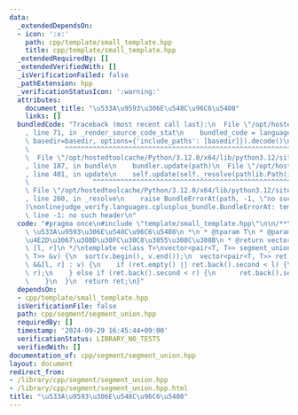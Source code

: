 ```yaml
---
data:
  _extendedDependsOn:
  - icon: ':x:'
    path: cpp/template/small_template.hpp
    title: cpp/template/small_template.hpp
  _extendedRequiredBy: []
  _extendedVerifiedWith: []
  _isVerificationFailed: false
  _pathExtension: hpp
  _verificationStatusIcon: ':warning:'
  attributes:
    document_title: "\u533A\u9593\u306E\u548C\u96C6\u5408"
    links: []
  bundledCode: "Traceback (most recent call last):\n  File \"/opt/hostedtoolcache/Python/3.12.0/x64/lib/python3.12/site-packages/onlinejudge_verify/documentation/build.py\"\
    , line 71, in _render_source_code_stat\n    bundled_code = language.bundle(stat.path,\
    \ basedir=basedir, options={'include_paths': [basedir]}).decode()\n          \
    \         ^^^^^^^^^^^^^^^^^^^^^^^^^^^^^^^^^^^^^^^^^^^^^^^^^^^^^^^^^^^^^^^^^^^^^^^^^^^^^^^^^\n\
    \  File \"/opt/hostedtoolcache/Python/3.12.0/x64/lib/python3.12/site-packages/onlinejudge_verify/languages/cplusplus.py\"\
    , line 187, in bundle\n    bundler.update(path)\n  File \"/opt/hostedtoolcache/Python/3.12.0/x64/lib/python3.12/site-packages/onlinejudge_verify/languages/cplusplus_bundle.py\"\
    , line 401, in update\n    self.update(self._resolve(pathlib.Path(included), included_from=path))\n\
    \                ^^^^^^^^^^^^^^^^^^^^^^^^^^^^^^^^^^^^^^^^^^^^^^^^^^^^^^^^^\n \
    \ File \"/opt/hostedtoolcache/Python/3.12.0/x64/lib/python3.12/site-packages/onlinejudge_verify/languages/cplusplus_bundle.py\"\
    , line 260, in _resolve\n    raise BundleErrorAt(path, -1, \"no such header\"\
    )\nonlinejudge_verify.languages.cplusplus_bundle.BundleErrorAt: template/small_template.hpp:\
    \ line -1: no such header\n"
  code: "#pragma once\n#include \"template/small_template.hpp\"\n\n/**\n * @brief\
    \ \u533A\u9593\u306E\u548C\u96C6\u5408\n *\n * @tparam T\n * @param v [l, r] \u9014\
    \u4E2D\u3067\u30BD\u30FC\u30C8\u3055\u308C\u308B\n * @return vector<pair<T, T>>\
    \ [l, r]\n */\ntemplate <class T>\nvector<pair<T, T>> segment_union_inclusive(vector<pair<T,\
    \ T>> &v) {\n  sort(v.begin(), v.end());\n  vector<pair<T, T>> ret;\n  for (auto\
    \ &&[l, r] : v) {\n    if (ret.empty() || ret.back().second < l) {\n      ret.emplace_back(l,\
    \ r);\n    } else if (ret.back().second < r) {\n      ret.back().second = r;\n\
    \    }\n  }\n  return ret;\n}"
  dependsOn:
  - cpp/template/small_template.hpp
  isVerificationFile: false
  path: cpp/segment/segment_union.hpp
  requiredBy: []
  timestamp: '2024-09-29 16:45:44+09:00'
  verificationStatus: LIBRARY_NO_TESTS
  verifiedWith: []
documentation_of: cpp/segment/segment_union.hpp
layout: document
redirect_from:
- /library/cpp/segment/segment_union.hpp
- /library/cpp/segment/segment_union.hpp.html
title: "\u533A\u9593\u306E\u548C\u96C6\u5408"
---
```

